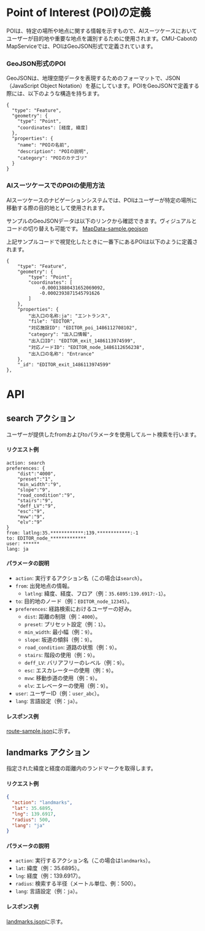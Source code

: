 # Point of Interest (POI)の定義
POIは、特定の場所や地点に関する情報を示すもので、AIスーツケースにおいてユーザーが目的地や重要な地点を識別するために使用されます。CMU-CabotのMapServiceでは、POIはGeoJSON形式で定義されています。

### GeoJSON形式のPOI
GeoJSONは、地理空間データを表現するためのフォーマットで、JSON（JavaScript Object Notation）を基にしています。POIをGeoJSONで定義する際には、以下のような構造を持ちます。

```
{
  "type": "Feature",
  "geometry": {
    "type": "Point",
    "coordinates": [経度, 緯度]
  },
  "properties": {
    "name": "POIの名前",
    "description": "POIの説明",
    "category": "POIのカテゴリ"
  }
}
```

### AIスーツケースでのPOIの使用方法
AIスーツケースのナビゲーションシステムでは、POIはユーザーが特定の場所に移動する際の目的地として使用されます。

サンプルのGeoJSONデータは以下のリンクから確認できます。ヴィジュアルとコードの切り替えも可能です。
[MapData-sample.geojson](MapData-sample.geojson)

上記サンプルコードで視覚化したときに一番下にあるPOIは以下のように定義されます。

```
{
	"type": "Feature",
	"geometry": {
		"type": "Point",
		"coordinates": [
			-0.00013880431652069092,
			-0.0002393871545791626
		]
	},
	"properties": {
		"出入口の名称:ja": "エントランス",
		"file": "EDITOR",
		"対応施設ID": "EDITOR_poi_1486112708102",
		"category": "出入口情報",
		"出入口ID": "EDITOR_exit_1486113974599",
		"対応ノードID": "EDITOR_node_1486112656238",
		"出入口の名称": "Entrance"
	},
	"_id": "EDITOR_exit_1486113974599"
},
```

# API 

## search アクション
ユーザーが提供したfromおよびtoパラメータを使用してルート検索を行います。


#### リクエスト例
```
action: search
preferences: {
	"dist":"4000",
	"preset":"1",
	"min_width":"9",
	"slope":"9",
	"road_condition":"9",
	"stairs":"9",
	"deff_LV":"9",
	"esc":"9",
	"mvw":"9",
	"elv":"9"
}
from: latlng:35.************:139.************:-1
to: EDITOR_node_*************
user: ******
lang: ja
```

#### パラメータの説明
- `action`: 実行するアクション名（この場合は`search`）。
- `from`: 出発地点の情報。
  - `latlng`: 緯度、経度、フロア（例：`35.6895:139.6917:-1`）。
- `to`: 目的地のノード（例：`EDITOR_node_12345`）。
- `preferences`: 経路検索におけるユーザーの好み。
  - `dist`: 距離の制限（例：`4000`）。
  - `preset`: プリセット設定（例：`1`）。
  - `min_width`: 最小幅（例：`9`）。
  - `slope`: 坂道の傾斜（例：`9`）。
  - `road_condition`: 道路の状態（例：`9`）。
  - `stairs`: 階段の使用（例：`9`）。
  - `deff_LV`: バリアフリーのレベル（例：`9`）。
  - `esc`: エスカレーターの使用（例：`9`）。
  - `mvw`: 移動歩道の使用（例：`9`）。
  - `elv`: エレベーターの使用（例：`9`）。
- `user`: ユーザーID（例：`user_abc`）。
- `lang`: 言語設定（例：`ja`）。

#### レスポンス例
[route-sample.json](route-sample.json)に示す。

## landmarks アクション
指定された緯度と経度の距離内のランドマークを取得します。

#### リクエスト例
```json
{
  "action": "landmarks",
  "lat": 35.6895,
  "lng": 139.6917,
  "radius": 500,
  "lang": "ja"
}
```

#### パラメータの説明
- `action`: 実行するアクション名（この場合は`landmarks`）。
- `lat`: 緯度（例：35.6895）。
- `lng`: 経度（例：139.6917）。
- `radius`: 検索する半径（メートル単位、例：500）。
- `lang`: 言語設定（例：`ja`）。

#### レスポンス例

[landmarks.json](landmarks.json)に示す。
